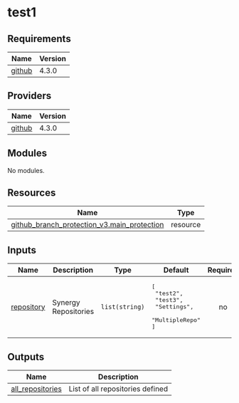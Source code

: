 # test1

<!-- BEGIN_TF_DOCS -->
## Requirements

| Name | Version |
|------|---------|
| <a name="requirement_github"></a> [github](#requirement\_github) | 4.3.0 |

## Providers

| Name | Version |
|------|---------|
| <a name="provider_github"></a> [github](#provider\_github) | 4.3.0 |

## Modules

No modules.

## Resources

| Name | Type |
|------|------|
| [github_branch_protection_v3.main_protection](https://registry.terraform.io/providers/integrations/github/4.3.0/docs/resources/branch_protection_v3) | resource |

## Inputs

| Name | Description | Type | Default | Required |
|------|-------------|------|---------|:--------:|
| <a name="input_repository"></a> [repository](#input\_repository) | Synergy Repositories | `list(string)` | <pre>[<br>  "test2",<br>  "test3",<br>  "Settings",<br>  "MultipleRepo"<br>]</pre> | no |

## Outputs

| Name | Description |
|------|-------------|
| <a name="output_all_repositories"></a> [all\_repositories](#output\_all\_repositories) | List of all repositories defined |
<!-- END_TF_DOCS -->